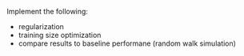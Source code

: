 Implement the following:
- regularization
- training size optimization
- compare results to baseline performane (random walk simulation)